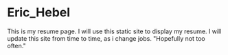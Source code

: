 # Eric_Hebel
 This is my resume page. 
I will use this static site to display my resume. 
I will update this site from time to time, as i change jobs. "Hopefully not too often."
